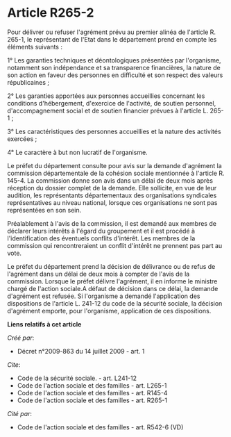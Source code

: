 # Article R265-2

Pour délivrer ou refuser l'agrément prévu au premier alinéa de l'article R. 265-1, le représentant de l'Etat dans le
département prend en compte les éléments suivants : 

1° Les garanties techniques et déontologiques présentées par l'organisme, notamment son indépendance et sa transparence
financières, la nature de son action en faveur des personnes en difficulté et son respect des valeurs républicaines ; 

2° Les garanties apportées aux personnes accueillies concernant les conditions d'hébergement, d'exercice de l'activité, de
soutien personnel, d'accompagnement social et de soutien financier prévues à l'article L. 265-1 ; 

3° Les caractéristiques des personnes accueillies et la nature des activités exercées ; 

4° Le caractère à but non lucratif de l'organisme. 

Le préfet du département consulte pour avis sur la demande d'agrément la commission départementale de la cohésion sociale
mentionnée à l'article R. 145-4. La commission donne son avis dans un délai de deux mois après réception du dossier complet
de la demande. Elle sollicite, en vue de leur audition, les représentants départementaux des organisations syndicales
représentatives au niveau national, lorsque ces organisations ne sont pas représentées en son sein. 

Préalablement à l'avis de la commission, il est demandé aux membres de déclarer leurs intérêts à l'égard du groupement et il
est procédé à l'identification des éventuels conflits d'intérêt. Les membres de la commission qui rencontreraient un conflit
d'intérêt ne prennent pas part au vote. 

Le préfet du département prend la décision de délivrance ou de refus de l'agrément dans un délai de deux mois à compter de
l'avis de la commission. Lorsque le préfet délivre l'agrément, il en informe le ministre chargé de l'action sociale.A défaut
de décision dans ce délai, la demande d'agrément est refusée. Si l'organisme a demandé l'application des dispositions de
l'article L. 241-12 du code de la sécurité sociale, la décision d'agrément emporte, pour l'organisme, application de ces
dispositions.

**Liens relatifs à cet article**

_Créé par_:

  - Décret n°2009-863 du 14 juillet 2009 - art. 1

_Cite_:

  - Code de la sécurité sociale. - art. L241-12
  - Code de l'action sociale et des familles - art. L265-1
  - Code de l'action sociale et des familles - art. R145-4
  - Code de l'action sociale et des familles - art. R265-1

_Cité par_:

  - Code de l'action sociale et des familles - art. R542-6 (VD)
